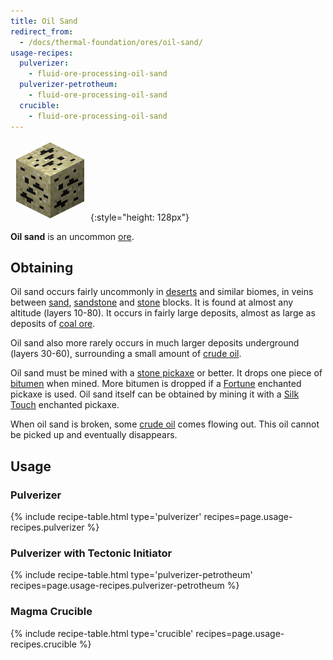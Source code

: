 ```yaml
---
title: Oil Sand
redirect_from:
  - /docs/thermal-foundation/ores/oil-sand/
usage-recipes:
  pulverizer:
    - fluid-ore-processing-oil-sand
  pulverizer-petrotheum:
    - fluid-ore-processing-oil-sand
  crucible:
    - fluid-ore-processing-oil-sand
---
```


![Oil Sand](/assets/images/thermal-foundation/ore-fluid-crude-oil-sand.png){:style="height: 128px"}


**Oil sand** is an uncommon [ore](https://minecraft.gamepedia.com/Ore).


Obtaining
---------
Oil sand occurs fairly uncommonly in
[deserts](https://minecraft.gamepedia.com/Desert) and similar biomes, in veins
between [sand](https://minecraft.gamepedia.com/Sand),
[sandstone](https://minecraft.gamepedia.com/Sandstone) and
[stone](https://minecraft.gamepedia.com/Stone) blocks. It is found at almost any
altitude (layers 10-80). It occurs in fairly large deposits, almost as large as
deposits of [coal ore](https://minecraft.gamepedia.com/Coal_Ore).

Oil sand also more rarely occurs in much larger deposits underground (layers
30-60), surrounding a small amount of [crude
oil](/docs/thermal-foundation/fluids/fuel/crude-oil/).

Oil sand must be mined with a [stone
pickaxe](https://minecraft.gamepedia.com/Pickaxe) or better. It drops one piece
of [bitumen](/docs/thermal-foundation/items/materials/other/bitumen/) when
mined. More bitumen is dropped if a
[Fortune](https://minecraft.gamepedia.com/Fortune) enchanted pickaxe is used.
Oil sand itself can be obtained by mining it with a [Silk
Touch](https://minecraft.gamepedia.com/Silk_Touch) enchanted pickaxe.

When oil sand is broken, some [crude
oil](/docs/thermal-foundation/fluids/fuel/crude-oil/) comes flowing out. This
oil cannot be picked up and eventually disappears.


Usage
-----

### Pulverizer
{% include recipe-table.html type='pulverizer' recipes=page.usage-recipes.pulverizer %}

### Pulverizer with Tectonic Initiator
{% include recipe-table.html type='pulverizer-petrotheum' recipes=page.usage-recipes.pulverizer-petrotheum %}

### Magma Crucible
{% include recipe-table.html type='crucible' recipes=page.usage-recipes.crucible %}
